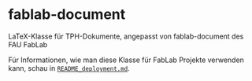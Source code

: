 fablab-document
===============

LaTeX-Klasse für TPH-Dokumente, angepasst von fablab-document des FAU FabLab

Für Informationen, wie man diese Klasse für FabLab Projekte verwenden kann, schau in [`README_deployment.md`](README_deployment.md).
